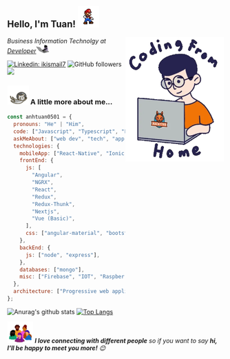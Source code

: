 <h2>Hello, I'm Tuan! <img src="https://raw.githubusercontent.com/ikismail/ikismail/master/smario.gif" width="50"></h2>
<img align='right' src="https://raw.githubusercontent.com/ikismail/ikismail/master/user.gif" width="230">
<p><em>Business Information Technolgy at <a href="https://caodang.fpt.edu.vn/">Developer</a><img src="https://raw.githubusercontent.com/ikismail/ikismail/master/working_cat.gif" width="30"> 
</em></p>

[![Linkedin: ikismail7](https://img.shields.io/badge/-Mohammed%20Ismail-blue?style=flat-square&logo=Linkedin&logoColor=white&link=https://www.linkedin.com/in/nguyen-ngo-anh-tuan-3a456a160/)](https://www.linkedin.com/in/nguyen-ngo-anh-tuan-3a456a160/)
![GitHub followers](https://img.shields.io/github/followers/anhtuan0501?label=Follow&style=social)
![](https://visitor-badge.laobi.icu/badge?page_id=ikismail)

### <img src="https://raw.githubusercontent.com/ikismail/ikismail/master/catty.gif" width="50"> A little more about me...

```javascript
const anhtuan0501 = {
  pronouns: "He" | "Him",
  code: ["Javascript", "Typescript", "Python (Basic)"],
  askMeAbout: ["web dev", "tech", "app dev"],
  technologies: {
    mobileApp: ["React-Native", "Ionic"],
    frontEnd: {
      js: [
        "Angular",
        "NGRX",
        "React",
        "Redux",
        "Redux-Thunk",
        "Nextjs",
        "Vue (Basic)",
      ],
      css: ["angular-material", "bootstrap"],
    },
    backEnd: {
      js: ["node", "express"],
    },
    databases: ["mongo"],
    misc: ["Firebase", "IOT", "RaspberryPi"],
  },
  architecture: ["Progressive web applications", "Single page applications"],
};
```

<!-- GitHub Readme Stats -->

![Anurag's github stats](https://github-readme-stats.vercel.app/api?username=ikismail&count_private=true&show_icons=true&hide=contribs)
[![Top Langs](https://github-readme-stats.vercel.app/api/top-langs/?username=ikismail&layout=compact&hide=c%2B%2B)](https://github.com/ikismail/github-readme-stats)

<img src="https://raw.githubusercontent.com/ikismail/ikismail/master/connections.gif" width="60"> <em><b>I love connecting with different people</b> so if you want to say <b>hi, I'll be happy to meet you more!</b> 😊</em>

## <!-- // GitHub Readme Stats -->

<!-- Code Time

### 🐲 Your weekly language rankings

               javascript : ▮▮▮▮▮▮ 26.7%
                     html : ▮▮▮▮▮ 20.0%
                plaintext : ▮▮▮▮▮ 20.0%
               typescript : ▮▮▮▮▮ 20.0%
                      css : ▮▮ 6.7%
                     json : ▮▮ 6.7%

End Code Time -->

